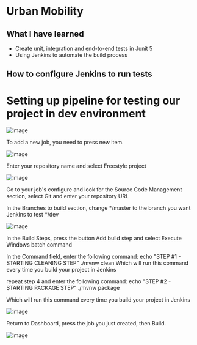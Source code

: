 # Urban Mobility

## What I have learned
- Create unit, integration and end-to-end tests in Junit 5
- Using Jenkins to automate the build process

## How to configure Jenkins to run tests

# Setting up pipeline for testing our project in dev environment

![image](https://github.com/rodercode/urban-mobility/assets/54941923/068e5439-a1cc-4a13-90b2-4068445158bf)

To add a new job, you need to press new item.

![image](https://github.com/rodercode/urban-mobility/assets/54941923/bf4fc827-df8b-417a-8fd8-3a8cbd8cf92c)

Enter your repository name and select Freestyle project

![image](https://github.com/rodercode/urban-mobility/assets/54941923/38e976bd-9216-4c3b-81c9-9debcde2aa9d)

Go to your job's configure and look for the Source Code Management section, select Git and enter your repository URL

In the Branches to build section, change */master to the branch you want Jenkins to test */dev

![image](https://github.com/rodercode/urban-mobility/assets/54941923/9ba97421-ea62-4c5f-b674-a99d17288bda)

In the Build Steps, press the button Add build step and select Execute Windows batch command

In the Command field, enter the following command:
    echo "STEP #1 - STARTING CLEANING STEP" 
    ./mvnw clean
Which will run this command every time you build your project in Jenkins

repeat step 4 and enter the following command:
    echo "STEP #2 - STARTING PACKAGE STEP" 
    ./mvnw package

Which will run this command every time you build your project in Jenkins

![image](https://github.com/rodercode/urban-mobility/assets/54941923/3b7c174b-5051-46e8-ae21-1c6516c715ef)

Return to Dashboard, press the job you just created, then Build.

![image](https://github.com/rodercode/urban-mobility/assets/54941923/9ba5a4ac-91e6-4889-a00a-5aabc09360a7)


    

